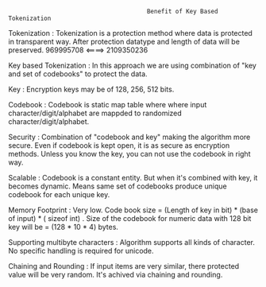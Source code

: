 

                                           Benefit of Key Based Tokenization

Tokenization : Tokenization is a protection method where data is protected in transparent way. After protection
               datatype and length of data will be preserved.
               969995708 <====> 2109350236

Key based Tokenization : In this approach we are using combination of "key and set of codebooks" to protect the
                         data.

Key : Encryption keys may be of 128, 256, 512 bits.

Codebook : Codebook is static map table where where input character/digit/alphabet are mappded to randomized
           character/digit/alphabet.

Security : Combination of "codebook and key" making the algorithm more secure. Even if codebook is kept open,
           it is as secure as encryption methods. Unless you know the key, you can not use the codebook in
           right way.

Scalable : Codebook is a constant entity. But when it's combined with key, it becomes dynamic. Means same set
           of codebooks produce unique codebook for each unique key.

Memory Footprint : Very low. Code book size = (Length of key in bit) * (base of input) * ( sizeof int) .
                   Size of the codebook for numeric data with 128 bit key will be = (128 * 10 * 4) bytes.

Supporting multibyte characters : Algorithm supports all kinds of character. No specific handling is required
                                  for unicode.

Chaining and Rounding : If input items are very similar, there protected value will be very random.
                        It's achived via chaining and rounding.
